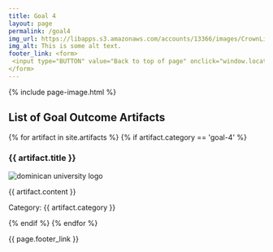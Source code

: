 ```yaml
---
title: Goal 4
layout: page
permalink: /goal4
img_url: https://libapps.s3.amazonaws.com/accounts/13366/images/CrownLibraryBanner5.jpg
img_alt: This is some alt text.
footer_link: <form>
 <input type="BUTTON" value="Back to top of page" onclick="window.location.href='#top'">
</form>
---
```

{% include page-image.html %}

<h2>List of Goal Outcome Artifacts</h2>
{% for artifact in site.artifacts %}
{% if artifact.category == 'goal-4' %}
<h3>{{ artifact.title }}</h3>
<p><img src="{{ artifact.image }}" alt="dominican university logo"/></p>
<p>{{ artifact.content }}</p>
<p>Category: {{ artifact.category }}</p>
{% endif %}
{% endfor %}

{{ page.footer_link }}